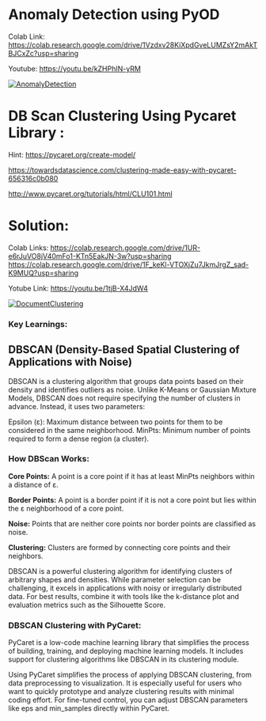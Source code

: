 # Anomaly Detection using PyOD


Colab Link: https://colab.research.google.com/drive/1Vzdxv28KiXpdGveLUMZsY2mAkTBJCxZc?usp=sharing 

Youtube: https://youtu.be/kZHPhIN-yRM 

[![AnomalyDetection](https://img.youtube.com/vi/kZHPhIN-yRM/0.jpg)](https://www.youtube.com/watch?v=kZHPhIN-yRM) 

# DB Scan Clustering Using Pycaret Library :

Hint: https://pycaret.org/create-model/ 

https://towardsdatascience.com/clustering-made-easy-with-pycaret-656316c0b080

http://www.pycaret.org/tutorials/html/CLU101.html

# Solution:

Colab Links: https://colab.research.google.com/drive/1UR-e6rJuVO8jV40mFo1-KTn5EakJN-3w?usp=sharing 
              https://colab.research.google.com/drive/1F_keKl-VTOXjZu7JkmJrgZ_sad-K9MUQ?usp=sharing

Yotube Link: https://youtu.be/1tjB-X4JdW4 

[![DocumentClustering](https://img.youtube.com/vi/1tjB-X4JdW4/0.jpg)](https://www.youtube.com/watch?v=1tjB-X4JdW4) 

### Key Learnings:

## **DBSCAN (Density-Based Spatial Clustering of Applications with Noise)**
DBSCAN is a clustering algorithm that groups data points based on their density and identifies outliers as noise. Unlike K-Means or Gaussian Mixture Models, DBSCAN does not require specifying the number of clusters in advance. Instead, it uses two parameters:

Epsilon (ε): Maximum distance between two points for them to be considered in the same neighborhood.
MinPts: Minimum number of points required to form a dense region (a cluster).

### How DBScan Works:

**Core Points:** A point is a core point if it has at least MinPts neighbors within a distance of ε.

**Border Points:** A point is a border point if it is not a core point but lies within the ε neighborhood of a core point.

**Noise:** Points that are neither core points nor border points are classified as noise.

**Clustering:** Clusters are formed by connecting core points and their neighbors.

DBSCAN is a powerful clustering algorithm for identifying clusters of arbitrary shapes and densities. While parameter selection can be challenging, it excels in applications with noisy or irregularly distributed data. For best results, combine it with tools like the k-distance plot and evaluation metrics such as the Silhouette Score.


### DBSCAN Clustering with PyCaret:

PyCaret is a low-code machine learning library that simplifies the process of building, training, and deploying machine learning models. It includes support for clustering algorithms like DBSCAN in its clustering module.

Using PyCaret simplifies the process of applying DBSCAN clustering, from data preprocessing to visualization. It is especially useful for users who want to quickly prototype and analyze clustering results with minimal coding effort. For fine-tuned control, you can adjust DBSCAN parameters like eps and min_samples directly within PyCaret.






